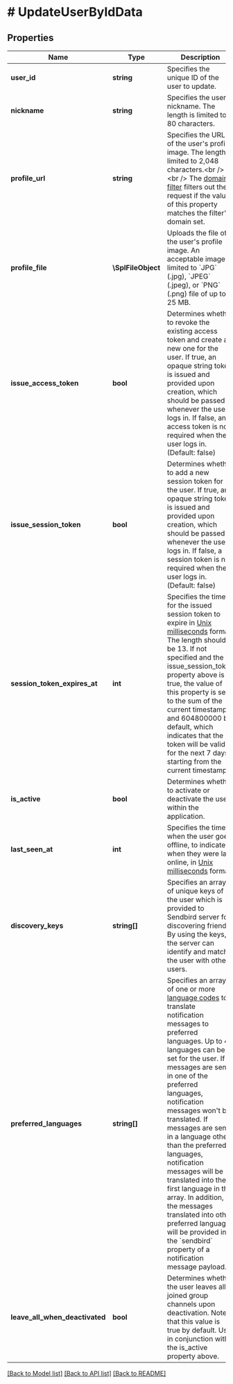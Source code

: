# # UpdateUserByIdData

## Properties

Name | Type | Description | Notes
------------ | ------------- | ------------- | -------------
**user_id** | **string** | Specifies the unique ID of the user to update. |
**nickname** | **string** | Specifies the user&#39;s nickname. The length is limited to 80 characters. |
**profile_url** | **string** | Specifies the URL of the user&#39;s profile image. The length is limited to 2,048 characters.&lt;br /&gt;&lt;br /&gt; The [domain filter](/docs/chat/v3/platform-api/guides/filter-and-moderation#2-domain-filter) filters out the request if the value of this property matches the filter&#39;s domain set. |
**profile_file** | **\SplFileObject** | Uploads the file of the user&#39;s profile image. An acceptable image is limited to &#x60;JPG&#x60; (.jpg), &#x60;JPEG&#x60; (.jpeg), or &#x60;PNG&#x60; (.png) file of up to 25 MB. |
**issue_access_token** | **bool** | Determines whether to revoke the existing access token and create a new one for the user. If true, an opaque string token is issued and provided upon creation, which should be passed whenever the user logs in. If false, an access token is not required when the user logs in. (Default: false) |
**issue_session_token** | **bool** | Determines whether to add a new session token for the user. If true, an opaque string token is issued and provided upon creation, which should be passed whenever the user logs in. If false, a session token is not required when the user logs in. (Default: false) |
**session_token_expires_at** | **int** | Specifies the time for the issued session token to expire in [Unix milliseconds](/docs/chat/v3/platform-api/guides/miscellaneous#2-timestamps) format. The length should be 13. If not specified and the issue_session_token property above is true, the value of this property is set to the sum of the current timestamp and 604800000 by default, which indicates that the token will be valid for the next 7 days starting from the current timestamp. |
**is_active** | **bool** | Determines whether to activate or deactivate the user within the application. |
**last_seen_at** | **int** | Specifies the time when the user goes offline, to indicate when they were last online, in [Unix milliseconds](/docs/chat/v3/platform-api/guides/miscellaneous#2-timestamps) format. |
**discovery_keys** | **string[]** | Specifies an array of unique keys of the user which is provided to Sendbird server for discovering friends. By using the keys, the server can identify and match the user with other users. |
**preferred_languages** | **string[]** | Specifies an array of one or more [language codes](/docs/chat/v3/platform-api/guides/miscellaneous#2-language-codes-for-auto-translation) to translate notification messages to preferred languages. Up to 4 languages can be set for the user. If messages are sent in one of the preferred languages, notification messages won&#39;t be translated. If messages are sent in a language other than the preferred languages, notification messages will be translated into the first language in the array. In addition, the messages translated into other preferred languages will be provided in the &#x60;sendbird&#x60; property of a notification message payload. |
**leave_all_when_deactivated** | **bool** | Determines whether the user leaves all joined group channels upon deactivation. Note that this value is true by default. Use in conjunction with the is_active property above. |

[[Back to Model list]](../../README.md#models) [[Back to API list]](../../README.md#endpoints) [[Back to README]](../../README.md)
